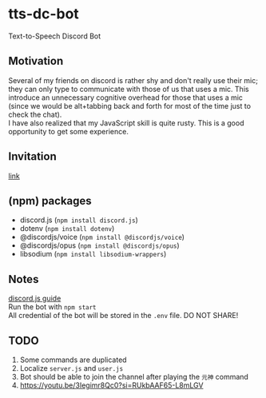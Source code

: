 # tts-dc-bot
Text-to-Speech Discord Bot

## Motivation
Several of my friends on discord is rather shy and don't really use their mic; they can only type to communicate with those of us that uses a mic. This introduce an unnecessary cognitive overhead for those that uses a mic (since we would be alt+tabbing back and forth for most of the time just to check the chat).  
I have also realized that my JavaScript skill is quite rusty. This is a good opportunity to get some experience. 

## Invitation
[link](https://discord.com/api/oauth2/authorize?client_id=1056897753126543392&permissions=4398049658944&scope=bot)

## (npm) packages
- discord.js (`npm install discord.js`)
- dotenv (`npm install dotenv`)
- @discordjs/voice (`npm install @discordjs/voice`)
- @discordjs/opus (`npm install @discordjs/opus`)
- libsodium (`npm install libsodium-wrappers`)

## Notes
[discord.js guide](https://discordjs.guide)  
Run the bot with `npm start`  
All credential of the bot will be stored in the `.env` file. DO NOT SHARE!  

## TODO
1. Some commands are duplicated
2. Localize `server.js` and `user.js`
3. Bot should be able to join the channel after playing the `元神` command
4. https://youtu.be/3Iegimr8Qc0?si=RUkbAAF65-L8mLGV
